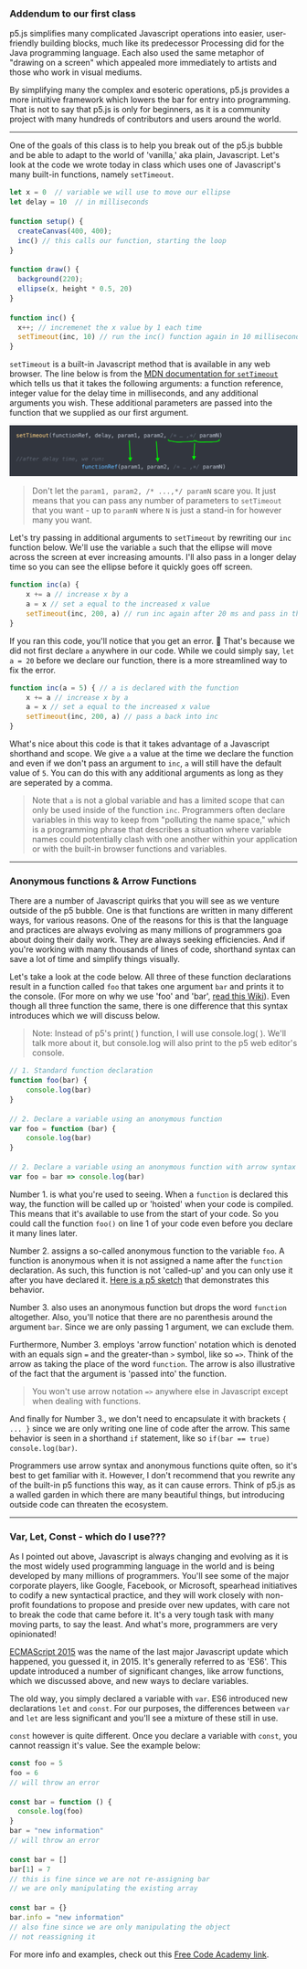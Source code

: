 ### Addendum to our first class

p5.js simplifies many complicated Javascript operations into easier, user-friendly building blocks, much like its predecessor Processing did for the Java programming language. Each also used the same metaphor of "drawing on a screen" which appealed more immediately to artists and those who work in visual mediums.  

By simplifying many the complex and esoteric operations, p5.js provides a more intuitive framework which lowers the bar for entry into programming.  That is not to say that p5.js is only for beginners, as it is a community project with many hundreds of contributors and users around the world.

*** 

One of the goals of this class is to help you break out of the p5.js bubble and be able to adapt to the world of 'vanilla,' aka plain, Javascript.  Let's look at the code we wrote today in class which uses one of Javascript's many built-in functions, namely `setTimeout`.

```js
let x = 0  // variable we will use to move our ellipse
let delay = 10  // in milliseconds

function setup() {
  createCanvas(400, 400);
  inc() // this calls our function, starting the loop
}

function draw() {
  background(220);
  ellipse(x, height * 0.5, 20)
}

function inc() {  
  x++; // incremenet the x value by 1 each time
  setTimeout(inc, 10) // run the inc() function again in 10 milliseconds
}
```

`setTimeout` is a built-in Javascript method that is available in any web browser.  The line below is from the [MDN documentation for `setTimeout`](https://developer.mozilla.org/en-US/docs/Web/API/setTimeout) which tells us that it takes the following arguments: a function reference, integer value for the delay time in milliseconds, and any additional arguments you wish. These additional parameters are passed into the function that we supplied as our first argument. 

![After functionRef and delay, setTimeout passes the remaining parameters to the functionRef](../images/setTimeout-additional-arguments.jpg)  

>Don't let the `param1, param2, /* ...,*/ paramN` scare you. It just means that you can pass any number of parameters to `setTimeout` that you want - up to `paramN` where `N` is just a stand-in for however many you want.  

Let's try passing in additional arguments to `setTimeout` by rewriting our `inc` function below.  We'll use the variable `a` such that the ellipse will move across the screen at ever increasing amounts.  I'll also pass in a longer delay time so you can see the ellipse before it quickly goes off screen.

```js
function inc(a) {
    x += a // increase x by a
    a = x // set a equal to the increased x value
    setTimeout(inc, 200, a) // run inc again after 20 ms and pass in the additional argument a, essentially inc(a)
}
```
If you ran this code, you'll notice that you get an error. 👾 That's because we did not first declare `a` anywhere in our code.  While we could simply say, `let a = 20` before we declare our function, there is a more streamlined way to fix the error.

```js
function inc(a = 5) { // a is declared with the function
    x += a // increase x by a
    a = x // set a equal to the increased x value
    setTimeout(inc, 200, a) // pass a back into inc
}
```

What's nice about this code is that it takes advantage of a Javascript shorthand and scope.  We give `a` a value at the time we declare the function and even if we don't pass an argument to `inc`, `a` will still have the default value of `5`. You can do this with any additional arguments as long as they are seperated by a comma.

 > Note that `a` is not a global variable and has a limited scope that can only be used inside of the function `inc`.  Programmers often declare variables in this way to keep from "polluting the name space," which is a programming phrase that describes a situation where variable names could potentially clash with one another within your application or with the built-in browser functions and variables.

***

### Anonymous functions & Arrow Functions

There are a number of Javascript quirks that you will see as we venture outside of the p5 bubble.  One is that functions are written in many different ways, for various reasons.  One of the reasons for this is that the language and practices are always evolving as many millions of programmers goa about doing their daily work.  They are always seeking efficiencies.  And if you're working with many thousands of lines of code, shorthand syntax can save a lot of time and simplify things visually.

Let's take a look at the code below.  All three of these function declarations result in a function called `foo` that takes one argument `bar` and prints it to the console. (For more on why we use 'foo' and 'bar', [read this Wiki](https://en.wikipedia.org/wiki/Foobar)). Even though all three function the same, there is one difference that this syntax introduces which we will discuss below.

> Note: Instead of p5's print( ) function, I will use console.log( ).  We'll talk more about it, but console.log will also print to the p5 web editor's console.

```js
// 1. Standard function declaration 
function foo(bar) {
    console.log(bar)
}

// 2. Declare a variable using an anonymous function
var foo = function (bar) {
    console.log(bar)
}

// 2. Declare a variable using an anonymous function with arrow syntax
var foo = bar => console.log(bar)
```

Number 1. is what you're used to seeing.  When a `function` is declared this way, the function will be called up or 'hoisted' when your code is compiled. This means that it's available to use from the start of your code.  So you could call the function `foo()` on line 1 of your code even before you declare it many lines later.  

Number 2. assigns a so-called anonymous function to the variable `foo`.  A function is anonymous when it is not assigned a name after the `function` declaration.  As such, this function is not 'called-up' and you can only use it after you have declared it.  [Here is a p5 sketch](https://editor.p5js.org/rostaccoli/sketches/H-_uQaQ5L) that demonstrates this behavior.

Number 3. also uses an anonymous function but drops the word `function` altogether.  Also, you'll notice that there are no parenthesis around the argument `bar`.  Since we are only passing 1 argument, we can exclude them.

Furthermore, Number 3. employs 'arrow function' notation which is denoted with an equals sign `=` and the greater-than `>` symbol, like so `=>`.  Think of the arrow as taking the place of the word `function`.  The arrow is also illustrative of the fact that the argument is 'passed into' the function.

>You won't use arrow notation `=>` anywhere else in Javascript except when dealing with functions.  

And finally for Number 3., we don't need to encapsulate it with brackets `{ ... }` since we are only writing one line of code after the arrow. This same behavior is seen in a shorthand `if` statement, like so `if(bar == true) console.log(bar)`.

Programmers use arrow syntax and anonymous functions quite often, so it's best to get familiar with it.  However, I don't recommend that you rewrite any of the built-in p5 functions this way, as it can cause errors.  Think of p5.js as a walled garden in which there are many beautiful things, but introducing outside code can threaten the ecosystem.  

*** 

### Var, Let, Const - which do I use???

As I pointed out above, Javascript is always changing and evolving as it is the most widely used programming language in the world and is being developed by many millions of programmers.  You'll see some of the major corporate players, like Google, Facebook, or Microsoft, spearhead initiatives to codify a new syntactical practice, and they will work closely with non-profit foundations to propose and preside over new updates, with care not to break the code that came before it.  It's a very tough task with many moving parts, to say the least.  And what's more, programmers are very opinionated!

[ECMAScript 2015](https://www.w3schools.com/JS/js_es6.asp) was the name of the last major Javascript update which happened, you guessed it, in 2015.  It's generally referred to as 'ES6'.  This update introduced a number of significant changes, like arrow functions, which we discussed above, and new ways to declare variables.

The old way, you simply declared a variable with `var`.  ES6 introduced new declarations `let` and `const`.  For our purposes, the differences between `var` and `let` are less significant and you'll see a mixture of these still in use.  

`const` however is quite different.  Once you declare a variable with `const`, you cannot reassign it's value.  See the example below:

```js
const foo = 5
foo = 6  
// will throw an error

const bar = function () {
  console.log(foo)
}
bar = "new information"  
// will throw an error

const bar = []
bar[1] = 7
// this is fine since we are not re-assigning bar
// we are only manipulating the existing array

const bar = {}
bar.info = "new information"
// also fine since we are only manipulating the object
// not reassigning it
```

For more info and examples, check out this [Free Code Academy link](https://www.freecodecamp.org/news/var-let-and-const-whats-the-difference/).


